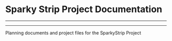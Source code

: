 # Sparky Strip Project Documentation

************************************************************
************************************************************

Planning documents and project files for the SparkyStrip Project
